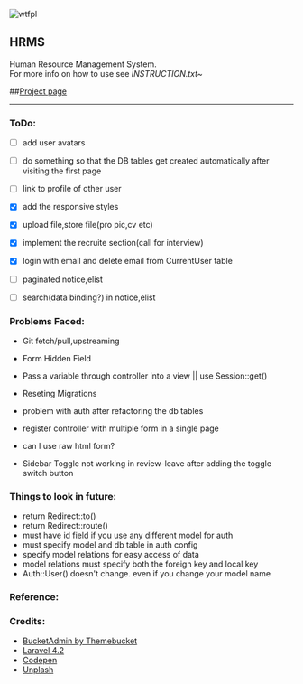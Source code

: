 ![wtfpl](http://www.wtfpl.net/wp-content/uploads/2012/12/wtfpl-badge-4.png)   

## HRMS

Human Resource Management System.  
For more info on how to use see *INSTRUCTION.txt~*

##[Project page](http://hrms-rak1.c9.io/public/home)

-------------------------------------------------------------------

### ToDo:

- [ ] add user avatars
- [ ] do something so that the DB tables get created automatically after visiting the first page
- [ ] link to profile of other user
- [x] add the responsive styles
- [x] upload file,store file(pro pic,cv etc)
- [x] implement the recruite section(call for interview)
- [x] login with email and delete email from CurrentUser table

- [ ] paginated notice,elist
- [ ] search(data binding?) in notice,elist


### Problems Faced:

- Git fetch/pull,upstreaming
- Form Hidden Field
- Pass a variable through controller into a view || use Session::get()
- Reseting Migrations

- problem with auth after refactoring the db tables
- register controller with multiple form in a single page
- can I use raw html form?

- Sidebar Toggle not working in review-leave after adding the toggle switch button

### Things to look in future:

- return Redirect::to()
- return Redirect::route()
- must have id field if you use any different model for auth
- must specify model and db table in auth config
- specify model relations for easy access of data
- model relations must specify both the foreign key and local key
- Auth::User() doesn't change. even if you change your model name


### Reference:


### Credits:

- [BucketAdmin by Themebucket](http://bucketadmin.themebucket.net/)
- [Laravel 4.2](http://laravel.com/docs/4.2/releases)
- [Codepen](http://codepen.io)
- [Unplash](https://unsplash.com/)
